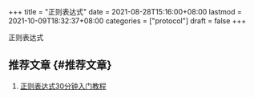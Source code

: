+++
title = "正则表达式"
date = 2021-08-28T15:16:00+08:00
lastmod = 2021-10-09T18:32:37+08:00
categories = ["protocol"]
draft = false
+++

正则表达式

<!--more-->


## 推荐文章 {#推荐文章}

1.  [正则表达式30分钟入门教程](http://help.locoy.com/Document/Learn%5FRegex%5FFor%5F30%5FMinutes.htm)